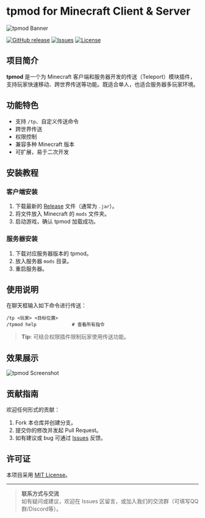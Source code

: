 # tpmod for Minecraft Client & Server

![tpmod Banner](https://your-image-link.com/banner.png) <!-- 可自定义或替换为你的项目图片 -->

[![GitHub release](https://img.shields.io/github/v/release/FPS1024/tpmod)](https://github.com/FPS1024/tpmod/releases)
[![Issues](https://img.shields.io/github/issues/FPS1024/tpmod)](https://github.com/FPS1024/tpmod/issues)
[![License](https://img.shields.io/github/license/FPS1024/tpmod)](LICENSE)

## 项目简介

**tpmod** 是一个为 Minecraft 客户端和服务器开发的传送（Teleport）模块插件，支持玩家快速移动、跨世界传送等功能。既适合单人，也适合服务器多玩家环境。

## 功能特色

- 支持 `/tp`、自定义传送命令
- 跨世界传送
- 权限控制
- 兼容多种 Minecraft 版本
- 可扩展，易于二次开发

## 安装教程

### 客户端安装

1. 下载最新的 [Release](https://github.com/FPS1024/tpmod/releases) 文件（通常为 `.jar`）。
2. 将文件放入 Minecraft 的 `mods` 文件夹。
3. 启动游戏，确认 tpmod 加载成功。

### 服务器安装

1. 下载对应服务器版本的 tpmod。
2. 放入服务器 `mods` 目录。
3. 重启服务器。

## 使用说明

在聊天框输入如下命令进行传送：

```mcfunction
/tp <玩家> <目标位置>
/tpmod help             # 查看所有指令
```

> **Tip:** 可结合权限插件限制玩家使用传送功能。

## 效果展示

<!-- 推荐放置 mod 功能截图或动图 -->
![tpmod Screenshot](https://your-image-link.com/screenshot.png)

## 贡献指南

欢迎任何形式的贡献：

1. Fork 本仓库并创建分支。
2. 提交你的修改并发起 Pull Request。
3. 如有建议或 bug 可通过 [Issues](https://github.com/FPS1024/tpmod/issues) 反馈。

## 许可证

本项目采用 [MIT License](LICENSE)。

---

> **联系方式与交流**  
如有疑问或建议，欢迎在 Issues 区留言，或加入我们的交流群（可填写QQ群/Discord等）。
